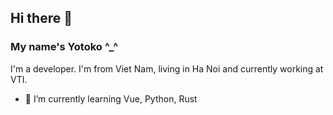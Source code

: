 ## Hi there 👋


### My name's Yotoko ^_^

I'm a developer. I'm from Viet Nam, living in Ha Noi and currently working at VTI.

- 🌱 I’m currently learning Vue, Python, Rust




